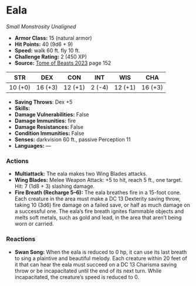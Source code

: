 # Eala

*Small* *Monstrosity* *Unaligned*

- **Armor Class:** 15 (natural armor)
- **Hit Points:** 40 (9d6 + 9)
- **Speed:** walk 60 ft. fly 10 ft.
- **Challenge Rating:** 2 (450 XP)
- **Source:** [Tome of Beasts 2023](https://koboldpress.com/kpstore/product/tome-of-beasts-1-2023-edition/) page 152

| STR | DEX | CON | INT | WIS | CHA |
| --- | --- | --- | --- | --- | --- |
| 10 (+0) | 16 (+3) | 12 (+1) | 2 (-4) | 12 (+1) | 16 (+3) |

- **Saving Throws**: Dex +5
- **Skills:** 
- **Damage Vulnerabilities:** False
- **Damage Immunities:** fire
- **Damage Resistances:** False
- **Condition Immunities:** False
- **Senses:** darkvision 60 ft., passive Perception 11
- **Languages:** —

### Actions

- **Multiattack:** The eala makes two Wing Blades attacks.
- **Wing Blades:** Melee Weapon Attack: +5 to hit, reach 5 ft., one target. Hit: 7 (1d8 + 3) slashing damage.
- **Fire Breath (Recharge 5–6):** The eala breathes fire in a 15-foot cone. Each creature in the area must make a DC 13 Dexterity saving throw, taking 10 (3d6) fire damage on a failed save, or half as much damage on a successful one. The eala’s fire breath ignites flammable objects and melts soft metals, such as gold and lead, in the area that aren’t being worn or carried.

### Reactions

- **Swan Song:** When the eala is reduced to 0 hp, it can use its last breath to sing a plaintive and beautiful melody. Each creature within 20 feet of it that can hear the eala must succeed on a DC 13 Charisma saving throw or be incapacitated until the end of its next turn. While incapacitated, the creature’s speed is reduced to 0.
